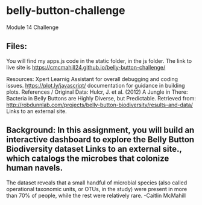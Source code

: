# belly-button-challenge
Module 14 Challenge

## Files:
You will find my apps.js code in the static folder, in the js folder. The link to live site is https://cmcmahill24.github.io/belly-button-challenge/ 

Resources: Xpert Learnig Assistant for overall debugging and coding issues. https://plot.ly/javascript/ documentation for guidance in building plots. 
References / Original Data: Hulcr, J. et al. (2012) A Jungle in There: Bacteria in Belly Buttons are Highly Diverse, but Predictable. Retrieved from: http://robdunnlab.com/projects/belly-button-biodiversity/results-and-data/ Links to an external site.
## Background: In this assignment, you will build an interactive dashboard to explore the Belly Button Biodiversity dataset Links to an external site., which catalogs the microbes that colonize human navels.
The dataset reveals that a small handful of microbial species (also called operational taxonomic units, or OTUs, in the study) were present in more than 70% of people, while the rest were relatively rare.
-Caitlin McMahill
